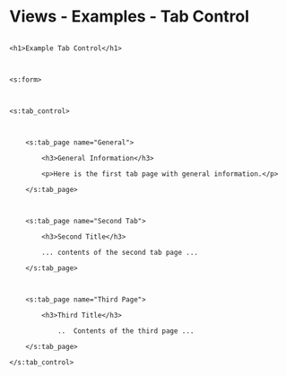 
# Views - Examples - Tab Control

<code>
&lt;h1&gt;Example Tab Control&lt;/h1&gt;<br />
<br />
&lt;s:form&gt;<br />
<br />
&lt;s:tab_control&gt;<br />
<br />
    &lt;s:tab_page name="General"&gt;<br />
        &lt;h3&gt;General Information&lt;/h3&gt;<br />
        &lt;p&gt;Here is the first tab page with general information.&lt;/p&gt;<br />
    &lt;/s:tab_page&gt;<br />
<br />
    &lt;s:tab_page name="Second Tab"&gt;<br />
        &lt;h3&gt;Second Title&lt;/h3&gt;<br />
        ... contents of the second tab page ...<br />
    &lt;/s:tab_page&gt;<br />
<br />
    &lt;s:tab_page name="Third Page"&gt;<br />
        &lt;h3&gt;Third Title&lt;/h3&gt;<br />
            ..  Contents of the third page ...<br />
    &lt;/s:tab_page&gt;<br />
&lt;/s:tab_control&gt;<br />
</code>

